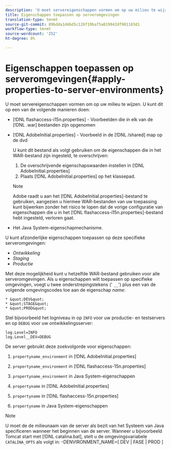 ```yaml
---
description: 'U moet servereigenschappen vormen om op uw milieu te wijzen. U kunt dit op een van de volgende manieren doen '
title: Eigenschappen toepassen op serveromgevingen
translation-type: tm+mt
source-git-commit: 89bdda1d4bd5c126f19ba75a819942df901183d1
workflow-type: tm+mt
source-wordcount: '252'
ht-degree: 0%

---
```



# Eigenschappen toepassen op serveromgevingen{#apply-properties-to-server-environments}

U moet servereigenschappen vormen om op uw milieu te wijzen. U kunt dit op een van de volgende manieren doen:

* [!DNL flashaccess-i15n.properties] - Voorbeelden die in elk van de  [!DNL .war] bestanden zijn opgenomen

* [!DNL AdobeInitial.properties] - Voorbeeld in de  [!DNL /shared] map op de dvd

   U kunt dit bestand als volgt gebruiken om de eigenschappen die in het WAR-bestand zijn ingesteld, te overschrijven:

   1. De overschrijvende eigenschapswaarden instellen in [!DNL AdobeInitial.properties]
   1. Plaats [!DNL AdobeInitial.properties] op het klassepad.

   >[!NOTE]
   >
   >Adobe raadt u aan het [!DNL AdobeInitial.properties]-bestand te gebruiken, aangezien u hiermee WAR-bestanden van uw toepassing kunt bijwerken zonder het risico te lopen dat de vorige configuratie van eigenschappen die u in het [!DNL flashaccess-i15n.properties]-bestand hebt ingesteld, verloren gaat.

* Het Java System-eigenschapmechanisme.

U kunt afzonderlijke eigenschappen toepassen op deze specifieke serveromgevingen:

* *Ontwikkeling*
* *Staging*
* *Productie*

Met deze mogelijkheid kunt u hetzelfde WAR-bestand gebruiken voor alle serveromgevingen. Als u eigenschappen wilt toepassen op specifieke omgevingen, voegt u twee onderstrepingstekens (&#39; `__`&#39;) plus een van de volgende omgevingscodes toe aan de eigenschap *name*:

    * &quot;DEV&quot;
    * &quot;STAGE&quot;
    * &quot;PROD&quot;

<!--<a id="example_A7A58E3EE8DA4114B4F7A9EEB69D50CA"></a>-->

Stel bijvoorbeeld het logniveau in op `INFO` voor uw productie- en testservers en op `DEBUG` voor uw ontwikkelingsserver:

```
log.Level=INFO  
log.Level__DEV=DEBUG 
```

De server gebruikt deze zoekvolgorde voor eigenschappen:

1. `propertyname_environment` in  [!DNL AdobeInitial.properties]

1. `propertyname_environment` in  [!DNL flashaccess-15n.properties]

1. `propertyname_environment` in Java System-eigenschappen
1. `propertyname` in  [!DNL AdobeInitial.properties]

1. `propertyname` in  [!DNL flashaccess-15n.properties]

1. `propertyname` in Java System-eigenschappen

>[!NOTE]
>
>U moet de de milieunaam van de server als bezit van het Systeem van Java specificeren wanneer het beginnen van de server. Wanneer u bijvoorbeeld Tomcat start met [!DNL catalina.bat], stelt u de omgevingsvariabele `CATALINA_OPTS` als volgt in:
>-DENVIRONMENT_NAME=[ DEV | FASE | PROD ]
